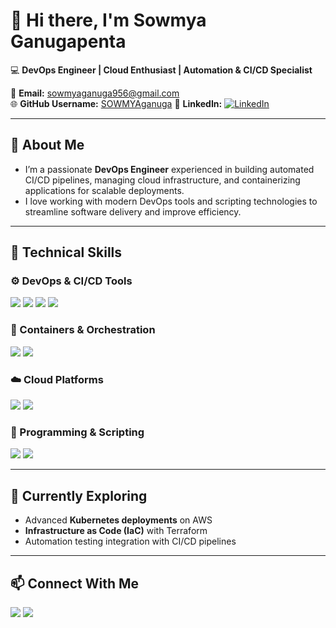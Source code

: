 # 👋 Hi there, I'm **Sowmya Ganugapenta**

💻 **DevOps Engineer | Cloud Enthusiast | Automation & CI/CD Specialist**

📧 **Email:** [sowmyaganuga956@gmail.com](mailto:sowmyaganuga956@gmail.com)  
🌐 **GitHub Username:** [SOWMYAganuga](https://github.com/SOWMYAganuga)
🔗 **LinkedIn:** [![LinkedIn](https://img.shields.io/badge/LinkedIn-Sowmya-blue?logo=linkedin&logoColor=white)](https://www.linkedin.com/in/sowmya-ganugapenta-493b26159/)


---

## 🚀 About Me  
- I’m a passionate **DevOps Engineer** experienced in building automated CI/CD pipelines, managing cloud infrastructure, and containerizing applications for scalable deployments.  
- I love working with modern DevOps tools and scripting technologies to streamline software delivery and improve efficiency.  

---

## 🧠 Technical Skills  

### ⚙️ DevOps & CI/CD Tools
<p>
  <img src="https://img.shields.io/badge/-Jenkins-D24939?style=flat&logo=jenkins&logoColor=white" />
  <img src="https://img.shields.io/badge/-GitHub_Actions-2088FF?style=flat&logo=github-actions&logoColor=white" />
  <img src="https://img.shields.io/badge/-CI/CD-4285F4?style=flat&logo=google-cloud&logoColor=white" />
  <img src="https://img.shields.io/badge/-Maven-C71A36?style=flat&logo=apache-maven&logoColor=white" />
</p>

### 🐳 Containers & Orchestration
<p>
  <img src="https://img.shields.io/badge/-Docker-2496ED?style=flat&logo=docker&logoColor=white" />
  <img src="https://img.shields.io/badge/-Kubernetes-326CE5?style=flat&logo=kubernetes&logoColor=white" />
</p>

### ☁️ Cloud Platforms
<p>
  <img src="https://img.shields.io/badge/-AWS-232F3E?style=flat&logo=amazon-aws&logoColor=white" />
  <img src="https://img.shields.io/badge/-Linux-FCC624?style=flat&logo=linux&logoColor=black" />
</p>

### 🐍 Programming & Scripting
<p>
  <img src="https://img.shields.io/badge/-Python-3776AB?style=flat&logo=python&logoColor=white" />
  <img src="https://img.shields.io/badge/-Shell_Scripting-4EAA25?style=flat&logo=gnu-bash&logoColor=white" />
</p>

---

## 🌱 Currently Exploring  
- Advanced **Kubernetes deployments** on AWS  
- **Infrastructure as Code (IaC)** with Terraform  
- Automation testing integration with CI/CD pipelines  

---

## 📫 Connect With Me  
<p>
  <a href="mailto:sowmyaganuga956@gmail.com"><img src="https://img.shields.io/badge/Gmail-D14836?style=for-the-badge&logo=gmail&logoColor=white"/></a>
  <a href="https://github.com/SOWMYAganuga"><img src="https://img.shields.io/badge/GitHub-000000?style=for-the-badge&logo=github&logoColor=white"/></a>
</p>
